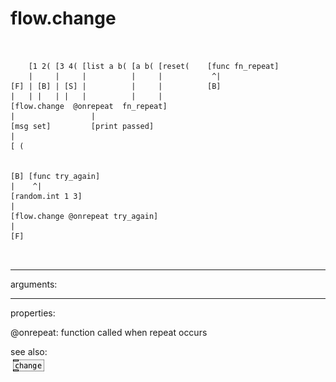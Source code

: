 # flow.change

```


    [1 2( [3 4( [list a b( [a b( [reset(    [func fn_repeat]
    |     |     |          |     |           ^|
[F] | [B] | [S] |          |     |          [B]
|   | |   | |   |          |     |
[flow.change  @onrepeat  fn_repeat]
|                 |
[msg set]         [print passed]
|
[ (


[B] [func try_again]
|    ^|
[random.int 1 3]
|
[flow.change @onrepeat try_again]
|
[F]

            
```
---
arguments:


---
properties:

@onrepeat: function called when repeat occurs<br>

see also:<br>
![change](img/object_change.png)
